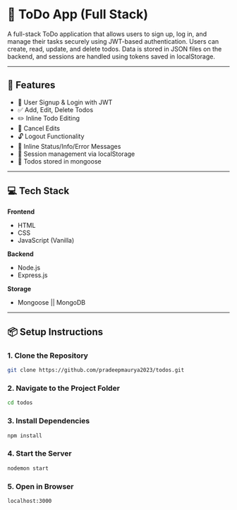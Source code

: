 # 📝 ToDo App (Full Stack)

A full-stack ToDo application that allows users to sign up, log in, and manage their tasks securely using JWT-based authentication. Users can create, read, update, and delete todos. Data is stored in JSON files on the backend, and sessions are handled using tokens saved in localStorage.

---

## 🚀 Features

- 🔐 User Signup & Login with JWT
- ✅ Add, Edit, Delete Todos
- ✏️ Inline Todo Editing
- 🚫 Cancel Edits
- 🔓 Logout Functionality
- 💬 Inline Status/Info/Error Messages
- 💾 Session management via localStorage
- 🧾 Todos stored in mongoose

---

## 💻 Tech Stack

**Frontend**  
- HTML  
- CSS  
- JavaScript (Vanilla)  

**Backend**  
- Node.js  
- Express.js  

**Storage**  
- Mongoose || MongoDB

---

## 📦 Setup Instructions

### 1. Clone the Repository

```bash
git clone https://github.com/pradeepmaurya2023/todos.git
```
### 2. Navigate to the Project Folder

```bash
cd todos
```
### 3. Install Dependencies
```bash
npm install
```
### 4. Start the Server

```bash
nodemon start
```
### 5. Open in Browser
```bash
localhost:3000
```

